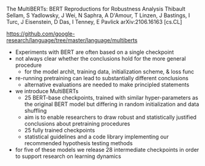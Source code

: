The MultiBERTs: BERT Reproductions for Robustness Analysis
Thibault Sellam, S Yadlowsky, J Wei, N Saphra, A D'Amour, T Linzen, J Bastings,
  I Turc, J Eisenstein, D Das, I Tenney, E Pavlick
arXiv:2106.16163 [cs.CL]

https://github.com/google-research/language/tree/master/language/multiberts

* Experiments with BERT are often based on a single checkpoint
* not always clear whether the conclusions hold for the more general procedure
  * for the model archit, training data, initialization scheme, & loss func
* re-running pretraining can lead to substantially different conclusions
  * alternative evaluations are needed to make principled statements
* we introduce MultiBERTs
  * 25 BERT-base checkpoints, trained with
    similar hyper-parameters as the original BERT model but
    differing in random initialization and data shuffling
  * aim is to enable researchers to draw robust and statistically justified
    conclusions about pretraining procedures
  * 25 fully trained checkpoints
  * statistical guidelines and a code library
    implementing our recommended hypothesis testing methods
* for five of these models we release 28 intermediate checkpoints
  in order to support research on learning dynamics 
